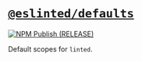 # [`@eslinted/defaults`](https://www.npmjs.com/package/@eslinted/defaults)
[![NPM Publish (RELEASE)](https://github.com/jimmy-zhening-luo/linted-defaults/actions/workflows/RELEASE.yml/badge.svg)](https://github.com/jimmy-zhening-luo/linted-defaults/actions/workflows/RELEASE.yml)

Default scopes for `linted`.
